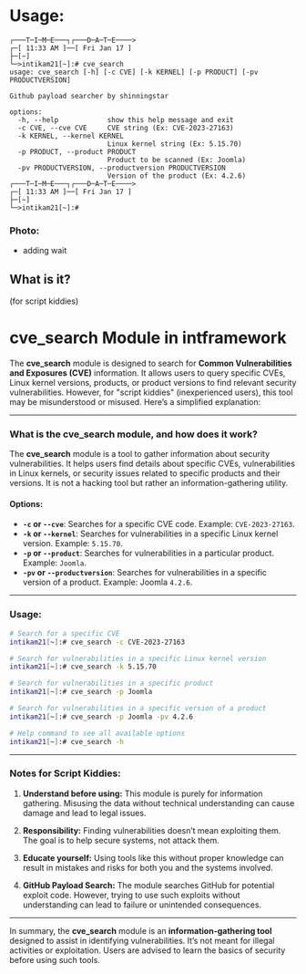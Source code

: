 # Usage:
````
┌───T─I─M─E───┐┌───D─A─T─E────>
┌─[ 11:33 AM ]──[ Fri Jan 17 ]
├─[~]
└─>intikam21[~]:# cve_search
usage: cve_search [-h] [-c CVE] [-k KERNEL] [-p PRODUCT] [-pv PRODUCTVERSION]

Github payload searcher by shinningstar

options:
  -h, --help            show this help message and exit
  -c CVE, --cve CVE     CVE string (Ex: CVE-2023-27163)
  -k KERNEL, --kernel KERNEL
                        Linux kernel string (Ex: 5.15.70)
  -p PRODUCT, --product PRODUCT
                        Product to be scanned (Ex: Joomla)
  -pv PRODUCTVERSION, --productversion PRODUCTVERSION
                        Version of the product (Ex: 4.2.6)
┌───T─I─M─E───┐┌───D─A─T─E────>
┌─[ 11:33 AM ]──[ Fri Jan 17 ]
├─[~]
└─>intikam21[~]:#
````
### Photo:
- adding wait

## What is it?
(for script kiddies)
# **cve_search Module in intframework**

The **cve_search** module is designed to search for **Common Vulnerabilities and Exposures (CVE)** information. It allows users to query specific CVEs, Linux kernel versions, products, or product versions to find relevant security vulnerabilities. However, for "script kiddies" (inexperienced users), this tool may be misunderstood or misused. Here’s a simplified explanation:

---

### **What is the cve_search module, and how does it work?**
The **cve_search** module is a tool to gather information about security vulnerabilities. It helps users find details about specific CVEs, vulnerabilities in Linux kernels, or security issues related to specific products and their versions. It is not a hacking tool but rather an information-gathering utility.

#### **Options:**
- **`-c` or `--cve`**: Searches for a specific CVE code. Example: `CVE-2023-27163`.
- **`-k` or `--kernel`**: Searches for vulnerabilities in a specific Linux kernel version. Example: `5.15.70`.
- **`-p` or `--product`**: Searches for vulnerabilities in a particular product. Example: `Joomla`.
- **`-pv` or `--productversion`**: Searches for vulnerabilities in a specific version of a product. Example: Joomla `4.2.6`.

---

### **Usage:**
```bash
# Search for a specific CVE
intikam21[~]:# cve_search -c CVE-2023-27163

# Search for vulnerabilities in a specific Linux kernel version
intikam21[~]:# cve_search -k 5.15.70

# Search for vulnerabilities in a specific product
intikam21[~]:# cve_search -p Joomla

# Search for vulnerabilities in a specific version of a product
intikam21[~]:# cve_search -p Joomla -pv 4.2.6

# Help command to see all available options
intikam21[~]:# cve_search -h
```

---

### **Notes for Script Kiddies:**
1. **Understand before using:** This module is purely for information gathering. Misusing the data without technical understanding can cause damage and lead to legal issues.

2. **Responsibility:** Finding vulnerabilities doesn’t mean exploiting them. The goal is to help secure systems, not attack them.

3. **Educate yourself:** Using tools like this without proper knowledge can result in mistakes and risks for both you and the systems involved.

4. **GitHub Payload Search:** The module searches GitHub for potential exploit code. However, trying to use such exploits without understanding can lead to failure or unintended consequences.

---

In summary, the **cve_search** module is an **information-gathering tool** designed to assist in identifying vulnerabilities. It’s not meant for illegal activities or exploitation. Users are advised to learn the basics of security before using such tools.
